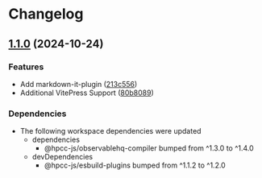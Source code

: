 # Changelog

## [1.1.0](https://github.com/hpcc-systems/Visualization/compare/markdown-it-plugins-v1.0.0...markdown-it-plugins-v1.1.0) (2024-10-24)


### Features

* Add markdown-it-plugin ([213c556](https://github.com/hpcc-systems/Visualization/commit/213c556659b25e95ce4041a55379451b1fbf1328))
* Additional VitePress Support ([80b8089](https://github.com/hpcc-systems/Visualization/commit/80b8089e96f1841c52f05e10c6a1c880b739a521))


### Dependencies

* The following workspace dependencies were updated
  * dependencies
    * @hpcc-js/observablehq-compiler bumped from ^1.3.0 to ^1.4.0
  * devDependencies
    * @hpcc-js/esbuild-plugins bumped from ^1.1.2 to ^1.2.0
